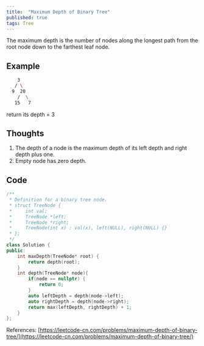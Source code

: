```yaml
---
title:  "Maximum Depth of Binary Tree"
published: true
tags: Tree
---
```


The maximum depth is the number of nodes along the longest path from the root node down to
the farthest leaf node.

## Example

```bash
    3
   / \
  9  20
    /  \
   15   7
```

return its depth = 3

## Thoughts

1. The depth of a node is the maximum depth of its left depth and right depth plus one.
2. Empty node has zero depth.

## Code

```cpp
/**
 * Definition for a binary tree node.
 * struct TreeNode {
 *     int val;
 *     TreeNode *left;
 *     TreeNode *right;
 *     TreeNode(int x) : val(x), left(NULL), right(NULL) {}
 * };
 */
class Solution {
public:
    int maxDepth(TreeNode* root) {
        return depth(root);
    }
    int depth(TreeNode* node){
        if(node == nullptr) {
            return 0;
        }
        auto leftDepth = depth(node->left);
        auto rightDepth = depth(node->right);
        return max(leftDepth, rightDepth) + 1;
    }
};
```

References: [https://leetcode-cn.com/problems/maximum-depth-of-binary-tree/](https://leetcode-cn.com/problems/maximum-depth-of-binary-tree/)

